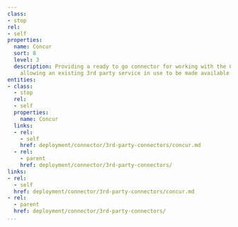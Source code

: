 ```yaml
---
class:
- stop
rel:
- self
properties:
  name: Concur
  sort: 8
  level: 3
  description: Providing a ready to go connector for working with the Concur API,
    allowing an existing 3rd party service in use to be made available via a web API.
entities:
- class:
  - stop
  rel:
  - self
  properties:
    name: Concur
  links:
  - rel:
    - self
    href: deployment/connector/3rd-party-connectors/concur.md
  - rel:
    - parent
    href: deployment/connector/3rd-party-connectors/
links:
- rel:
  - self
  href: deployment/connector/3rd-party-connectors/concur.md
- rel:
  - parent
  href: deployment/connector/3rd-party-connectors/
...
```

